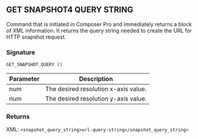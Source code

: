 ## GET SNAPSHOT4 QUERY STRING

Command that is initiated in Composer Pro and immediately returns a block of XML information. It returns the query string needed to create the URL for HTTP snapshot request.


### Signature

`GET_SNAPSHOT_QUERY ()`


| Parameter | Description |
| --- | --- |
| num | The desired resolution x-axis value. |
| num | The desired resolution y-axis value. |


### Returns

XML: `<snapshot_query_string>url-query-string</snapshot_query_string>`